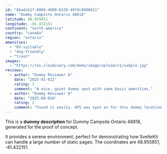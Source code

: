 ```yaml
---
id: "6badcb1f-6069-4090-b528-49fdc8906811"
name: "Dummy Campsite Ontario 48818"
latitude: 48.955851
longitude: -81.432151
continent: "north-america"
country: "canada"
region: "ontario"
amenities:
  - "RV-suitable"
  - "dog-friendly"
  - "trash"
images:
  - "https://res.cloudinary.com/demo/image/upload/v1/sample.jpg"
reviews:
  - author: "Dummy Reviewer A"
    date: "2025-01-022"
    rating: 3
    comment: "A nice, quiet dummy spot with some basic amenities."
  - author: "Dummy Reviewer B"
    date: "2025-08-026"
    rating: 2
    comment: "Found it easily. GPS was spot on for this dummy location."
---
```


This is a **dummy description** for Dummy Campsite Ontario 48818, generated for the proof of concept.

It provides a serene environment, perfect for demonstrating how SvelteKit can handle a large number of static pages. The coordinates are 48.955851, -81.432151.
